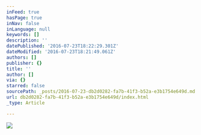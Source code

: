 ```yaml
---
inFeed: true
hasPage: true
inNav: false
inLanguage: null
keywords: []
description: ''
datePublished: '2016-07-23T18:22:29.301Z'
dateModified: '2016-07-23T18:21:49.061Z'
authors: []
publisher: {}
title: ''
author: []
via: {}
starred: false
sourcePath: _posts/2016-07-23-db2d0282-fa7b-41f3-b52a-e3b1754e649d.md
url: db2d0282-fa7b-41f3-b52a-e3b1754e649d/index.html
_type: Article

---
```

![](https://the-grid-user-content.s3-us-west-2.amazonaws.com/54ceb74f-e994-4412-ac65-0e3b945fe85d.png)